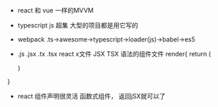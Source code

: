- react 和 vue 一样的MVVM
- typescript js 超集  大型的项目都是用它写的
- webpack  .ts->awesome->typescript->loader(js)->babel->es5

- .js  .jsx  .tx   .tsx
react  x文件  JSX  TSX  语法的组件文件
render{
  return (
    <div/>
  )
}
- react 组件声明很灵活
  函数式组件， 返回jSX就可以了
<!-- html  template 可以在js里运行
在JS里面声明html结构 -->